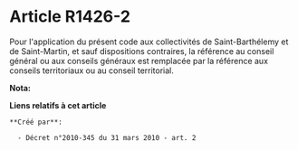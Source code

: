 # Article R1426-2

Pour l'application du présent code aux collectivités de Saint-Barthélemy et de Saint-Martin, et sauf dispositions contraires,
la référence au conseil général ou aux conseils généraux est remplacée par la référence aux conseils territoriaux ou au
conseil territorial.

**Nota:**



**Liens relatifs à cet article**

	**Créé par**:

	  - Décret n°2010-345 du 31 mars 2010 - art. 2
